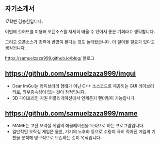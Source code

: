 ## 자기소개서
17학번 김승헌입니다.

이번에 깃허브를 이용해 오픈소스를 자세히 배울 수 있어서 좋은 기회라고 생각합니다.

그리고 오픈소스가 경력에 반영이 된다는 것도 놀라웠습니다. 더 알아볼 필요가 있다고 생각됩니다.

https://samuelzaza999.github.io/blog/ 블로그 

## https://github.com/samuelzaza999/imgui
- Dear ImGui는 라이브러리 형태가 아닌 C++ 소스코드로 제공되는 GUI 라이브러리로, 외부종속성이 없는 것이 장점입니다.
- 3D 파이프라인 지원 어플리케이션에서 언제든지 랜더링이 가능합니다.

## https://github.com/samuelzaza999/mame
- MAME는 고전 오락실 게임의 에뮬레이션을 목적으로 하는 프로그램입니다.
- 일반적인 오락실 게임은 물론, 기기의 노후화 등으로 수량이 극히 적어진 게임의 기판을 분석해 영구적으로 보존하는 것이 목적입니다.

